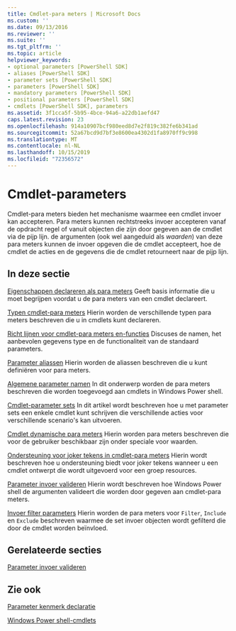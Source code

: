 ```yaml
---
title: Cmdlet-para meters | Microsoft Docs
ms.custom: ''
ms.date: 09/13/2016
ms.reviewer: ''
ms.suite: ''
ms.tgt_pltfrm: ''
ms.topic: article
helpviewer_keywords:
- optional parameters [PowerShell SDK]
- aliases [PowerShell SDK]
- parameter sets [PowerShell SDK]
- parameters [PowerShell SDK]
- mandatory parameters [PowerShell SDK]
- positional parameters [PowerShell SDK]
- cmdlets [PowerShell SDK], parameters
ms.assetid: 3f1cca5f-5b95-4bce-94a6-a22db1aefd47
caps.latest.revision: 23
ms.openlocfilehash: 914a10907bcf980eed8d7e2f819c382fe6b341ad
ms.sourcegitcommit: 52a67bcd9d7bf3e8600ea4302d1fa8970ff9c998
ms.translationtype: MT
ms.contentlocale: nl-NL
ms.lasthandoff: 10/15/2019
ms.locfileid: "72356572"
---
```

# <a name="cmdlet-parameters"></a>Cmdlet-parameters

Cmdlet-para meters bieden het mechanisme waarmee een cmdlet invoer kan accepteren. Para meters kunnen rechtstreeks invoer accepteren vanaf de opdracht regel of vanuit objecten die zijn door gegeven aan de cmdlet via de pijp lijn. de argumenten (ook wel aangeduid als *waarden*) van deze para meters kunnen de invoer opgeven die de cmdlet accepteert, hoe de cmdlet de acties en de gegevens die de cmdlet retourneert naar de pijp lijn.

## <a name="in-this-section"></a>In deze sectie

[Eigenschappen declareren als para meters](./declaring-properties-as-parameters.md) Geeft basis informatie die u moet begrijpen voordat u de para meters van een cmdlet declareert.

[Typen cmdlet-para meters](./types-of-cmdlet-parameters.md) Hierin worden de verschillende typen para meters beschreven die u in cmdlets kunt declareren.

[Richt lijnen voor cmdlet-para meters en-functies](./standard-cmdlet-parameter-names-and-types.md) Discuses de namen, het aanbevolen gegevens type en de functionaliteit van de standaard parameters.

[Parameter aliassen](./parameter-aliases.md) Hierin worden de aliassen beschreven die u kunt definiëren voor para meters.

[Algemene parameter namen](./common-parameter-names.md) In dit onderwerp worden de para meters beschreven die worden toegevoegd aan cmdlets in Windows Power shell.

[Cmdlet-parameter sets](./cmdlet-parameter-sets.md) In dit artikel wordt beschreven hoe u met parameter sets een enkele cmdlet kunt schrijven die verschillende acties voor verschillende scenario's kan uitvoeren.

[Cmdlet dynamische para meters](./cmdlet-dynamic-parameters.md) Hierin worden para meters beschreven die voor de gebruiker beschikbaar zijn onder speciale voor waarden.

[Ondersteuning voor joker tekens in cmdlet-para meters](./supporting-wildcard-characters-in-cmdlet-parameters.md) Hierin wordt beschreven hoe u ondersteuning biedt voor joker tekens wanneer u een cmdlet ontwerpt die wordt uitgevoerd voor een groep resources.

[Parameter invoer valideren](./validating-parameter-input.md) Hierin wordt beschreven hoe Windows Power shell de argumenten valideert die worden door gegeven aan cmdlet-para meters.

[Invoer filter parameters](./input-filter-parameters.md) Hierin worden de para meters voor `Filter`, `Include` en `Exclude` beschreven waarmee de set invoer objecten wordt gefilterd die door de cmdlet worden beïnvloed.

## <a name="related-sections"></a>Gerelateerde secties

[Parameter invoer valideren](./how-to-validate-parameter-input.md)

## <a name="see-also"></a>Zie ook

[Parameter kenmerk declaratie](./parameter-attribute-declaration.md)

[Windows Power shell-cmdlets](./cmdlet-overview.md)
